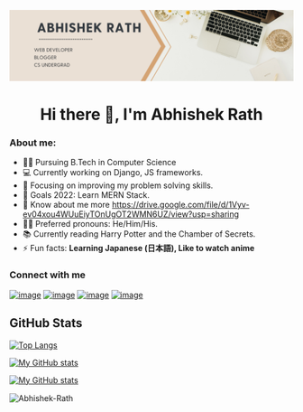 
![Screenshot](https://github.com/Abhishek-Rath/Abhishek-Rath/blob/f308069ba85d758a5453c10592d269a3128928ae/Abhishek%20Rath.png)


<h1 align="center"> Hi there 👋, I'm Abhishek Rath </h1>


### About me:

- 👨‍🎓 Pursuing B.Tech in Computer Science
- 💻 Currently working on Django, JS frameworks.
- 🎯 Focusing on improving my problem solving skills.
- 🥅 Goals 2022: Learn MERN Stack.
- 📄 Know about me more https://drive.google.com/file/d/1Vyv-ev04xou4WUuEiyTOnUgOT2WMN6UZ/view?usp=sharing
- 🧑🏼 Preferred pronouns: He/Him/His.
- 📚 Currently reading Harry Potter and the Chamber of Secrets.
- ⚡ Fun facts: **Learning Japanese (日本語), Like to watch anime**


### Connect with me

[![image](https://img.shields.io/badge/Gmail-D14836?style=for-the-badge&logo=gmail&logoColor=white)](mailto:abhi.rath39@gmail.com)
 [![image](https://img.shields.io/badge/LinkedIn-0077B5?style=for-the-badge&logo=linkedin&logoColor=white)](https://www.linkedin.com/in/abhishek-rath/)
 [![image](https://img.shields.io/badge/Twitter-1DA1F2?style=for-the-badge&logo=twitter&logoColor=white)](https://twitter.com/th3lazyc0d3r)
 [![image](https://img.shields.io/badge/dev.to-0A0A0A?style=for-the-badge&logo=dev.to&logoColor=white)](https://dev.to/abhishek_rath)

## GitHub Stats

[![Top Langs](https://github-readme-stats.vercel.app/api/top-langs/?username=Abhishek-Rath&layout=compact&theme=radical&langs_count=10)](https://github.com/anuraghazra/github-readme-stats)

[![My GitHub stats](https://github-readme-stats.vercel.app/api?username=Abhishek-Rath&count_private=true&show_icons=true&theme=radical)](https://github.com/anuraghazra/github-readme-stats)

[![My GitHub stats](https://github-readme-stats.vercel.app/api?username=SudhanshuR37&count_private=true&show_icons=true&theme=radical)](https://github.com/anuraghazra/github-readme-stats)

<img align="center" src="https://github-readme-streak-stats.herokuapp.com/?user=Abhishek-Rath&" alt="Abhishek-Rath" />

